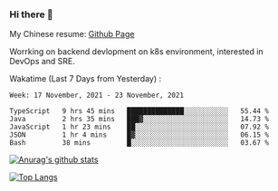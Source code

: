 ### Hi there 👋

My Chinese resume: [Github Page](https://spencercjh.github.io/resume/)

Worrking on backend devlopment on k8s environment, interested in DevOps and SRE.

Wakatime (Last 7 Days from Yesterday) :

<!--START_SECTION:waka-->
```text
Week: 17 November, 2021 - 23 November, 2021

TypeScript   9 hrs 45 mins   ██████████████░░░░░░░░░░░   55.44 % 
Java         2 hrs 35 mins   ███▓░░░░░░░░░░░░░░░░░░░░░   14.73 % 
JavaScript   1 hr 23 mins    ██░░░░░░░░░░░░░░░░░░░░░░░   07.92 % 
JSON         1 hr 4 mins     █▓░░░░░░░░░░░░░░░░░░░░░░░   06.15 % 
Bash         38 mins         █░░░░░░░░░░░░░░░░░░░░░░░░   03.67 % 
```
<!--END_SECTION:waka-->

[![Anurag's github stats](https://github-readme-stats.vercel.app/api?username=spencercjh&theme=tokyonight&show_icons=true)](https://github.com/anuraghazra/github-readme-stats)

[![Top Langs](https://github-readme-stats.vercel.app/api/top-langs/?username=spencercjh&layout=compact&theme=tokyonight)](https://github.com/anuraghazra/github-readme-stats)
